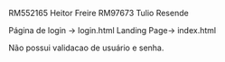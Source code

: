 RM552165 Heitor Freire
RM97673 Tulio Resende

Página de login -> login.html
Landing Page-> index.html

Não possui validacao de usuário e senha. 
